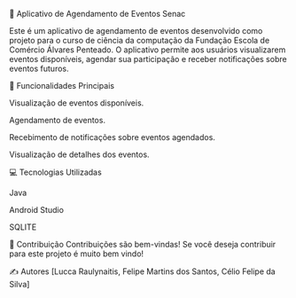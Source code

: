 📅 Aplicativo de Agendamento de Eventos Senac

Este é um aplicativo de agendamento de eventos desenvolvido como projeto para o curso de ciência da computação da Fundação Escola de Comércio Álvares Penteado. O aplicativo permite aos usuários visualizarem eventos disponíveis, agendar sua participação e receber notificações sobre eventos futuros.


🚀 Funcionalidades Principais

Visualização de eventos disponíveis.

Agendamento de eventos.

Recebimento de notificações sobre eventos agendados.

Visualização de detalhes dos eventos.

💻 Tecnologias Utilizadas

Java

Android Studio

SQLITE


🤝 Contribuição
Contribuições são bem-vindas! Se você deseja contribuir para este projeto é muito bem vindo!


✍️ Autores
[Lucca Raulynaitis, Felipe Martins dos Santos, Célio Felipe da Silva]
